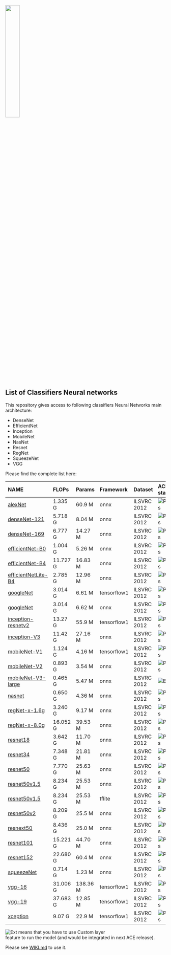 <img width="30%" src="https://upload.wikimedia.org/wikipedia/commons/4/46/Logo-KALRAY.png"></a>

## List of Classifiers Neural networks
This repository gives access to following classifiers Neural Networks main architecture:
* DenseNet
* EfficientNet
* Inception
* MobileNet
* NasNet
* Resnet
* RegNet
* SqueezeNet
* VGG

Please find the complete list here:

| NAME                                         | FLOPs    | Params   | Framework   | Dataset     | ACE status                                             |
|:---------------------------------------------|:---------|:---------|:------------|-------------|:-------------------------------------------------------|
| [alexNet](./alexnet)                         | 1.335 G  | 60.9 M   | onnx        | ILSVRC 2012 | ![Pass](https://img.shields.io/badge/ACE5.2-pass-g)    |
| [denseNet-121](./densenet-121)               | 5.718 G  | 8.04 M   | onnx        | ILSVRC 2012 | ![Pass](https://img.shields.io/badge/ACE5.2-pass-g)    |
| [denseNet-169](./densenet-169)               | 6.777 G  | 14.27 M  | onnx        | ILSVRC 2012 | ![Pass](https://img.shields.io/badge/ACE5.2-pass-g)    |
| [efficientNet-B0](./efficientnet-b0)         | 1.004 G  | 5.26 M   | onnx        | ILSVRC 2012 | ![Pass](https://img.shields.io/badge/ACE5.2-pass-g)    |
| [efficientNet-B4](./efficientnet-b4)         | 11.727 G | 16.83 M  | onnx        | ILSVRC 2012 | ![Pass](https://img.shields.io/badge/ACE5.2-pass-g)    |
| [efficientNetLite-B4](./efficientnetlite-b4) | 2.785 G  | 12.96 M  | onnx        | ILSVRC 2012 | ![Pass](https://img.shields.io/badge/ACE5.2-pass-g)    |
| [googleNet](./googlenet)                     | 3.014 G  | 6.61 M   | tensorflow1 | ILSVRC 2012 | ![Pass](https://img.shields.io/badge/ACE5.2-pass-g)    |
| [googleNet](./googlenet)                     | 3.014 G  | 6.62 M   | onnx        | ILSVRC 2012 | ![Pass](https://img.shields.io/badge/ACE5.2-pass-g)    |
| [inception-resnetv2](./inception-resnetv2)   | 13.27 G  | 55.9 M   | tensorflow1 | ILSVRC 2012 | ![Pass](https://img.shields.io/badge/ACE5.2-pass-g)    |
| [inception-V3](./inception-v3)               | 11.42 G  | 27.16 M  | onnx        | ILSVRC 2012 | ![Pass](https://img.shields.io/badge/ACE5.2-pass-g)    |
| [mobileNet-V1](./mobilenet-v1)               | 1.124 G  | 4.16 M   | tensorflow1 | ILSVRC 2012 | ![Pass](https://img.shields.io/badge/ACE5.2-pass-g)    |
| [mobileNet-V2](./mobilenet-v2)               | 0.893 G  | 3.54 M   | onnx        | ILSVRC 2012 | ![Pass](https://img.shields.io/badge/ACE5.2-pass-g)    |
| [mobileNet-V3-large](./mobilenet-v3-large)   | 0.465 G  | 5.47 M   | onnx        | ILSVRC 2012 | ![Ext](https://img.shields.io/badge/ACE5.2-ext-orange) |
| [nasnet](./nasnet)                           | 0.650 G  | 4.36 M   | onnx        | ILSVRC 2012 | ![Pass](https://img.shields.io/badge/ACE5.2-pass-g)    |
| [regNet-x-1.6g](./regNet-x-1.6g)             | 3.240 G  | 9.17 M   | onnx        | ILSVRC 2012 | ![Pass](https://img.shields.io/badge/ACE5.2-pass-g)    |
| [regNet-x-8.0g](./regNet-x-8.0g)             | 16.052 G | 39.53 M  | onnx        | ILSVRC 2012 | ![Pass](https://img.shields.io/badge/ACE5.2-pass-g)    |
| [resnet18](./resnet18)                       | 3.642 G  | 11.70 M  | onnx        | ILSVRC 2012 | ![Pass](https://img.shields.io/badge/ACE5.2-pass-g)    |
| [resnet34](./resnet34)                       | 7.348 G  | 21.81 M  | onnx        | ILSVRC 2012 | ![Pass](https://img.shields.io/badge/ACE5.2-pass-g)    |
| [resnet50](./resnet50)                       | 7.770 G  | 25.63 M  | onnx        | ILSVRC 2012 | ![Pass](https://img.shields.io/badge/ACE5.2-pass-g)    |
| [resnet50v1.5](./resnet50v1.5/onnx)          | 8.234 G  | 25.53 M  | onnx        | ILSVRC 2012 | ![Pass](https://img.shields.io/badge/ACE5.2-pass-g)    |
| [resnet50v1.5](./resnet50v1.5/tflite)        | 8.234 G  | 25.53 M  | tflite      | ILSVRC 2012 | ![Pass](https://img.shields.io/badge/ACE5.2-pass-g)    |
| [resnet50v2](./resnet50v2)                   | 8.209 G  | 25.5 M   | onnx        | ILSVRC 2012 | ![Pass](https://img.shields.io/badge/ACE5.2-pass-g)    |
| [resnext50](./resnext50)                     | 8.436 G  | 25.0 M   | onnx        | ILSVRC 2012 | ![Pass](https://img.shields.io/badge/ACE5.2-pass-g)    |
| [resnet101](./resnet101)                     | 15.221 G | 44.70 M  | onnx        | ILSVRC 2012 | ![Pass](https://img.shields.io/badge/ACE5.2-pass-g)    |
| [resnet152](./resnet152)                     | 22.680 G | 60.4 M   | onnx        | ILSVRC 2012 | ![Pass](https://img.shields.io/badge/ACE5.2-pass-g)    |
| [squeezeNet](./squeezenet)                   | 0.714 G  | 1.23 M   | onnx        | ILSVRC 2012 | ![Pass](https://img.shields.io/badge/ACE5.2-pass-g)    |
| [vgg-16](./vgg-16)                           | 31.006 G | 138.36 M | tensorflow1 | ILSVRC 2012 | ![Pass](https://img.shields.io/badge/ACE5.2-pass-g)    |
| [vgg-19](./vgg-19)                           | 37.683 G | 12.85 M  | tensorflow1 | ILSVRC 2012 | ![Pass](https://img.shields.io/badge/ACE5.2-pass-g)    |
| [xception](./xception)                       | 9.07 G   | 22.9 M   | tensorflow1 | ILSVRC 2012 | ![Pass](https://img.shields.io/badge/ACE5.2-pass-g)    |


![Ext](https://img.shields.io/badge/ACE5.2-ext-yellow) means that you have to use Custom layer \
feature to run the model (and would be integrated in next ACE release).

Please see [WIKI.md](../../WIKI.md) to use it.
